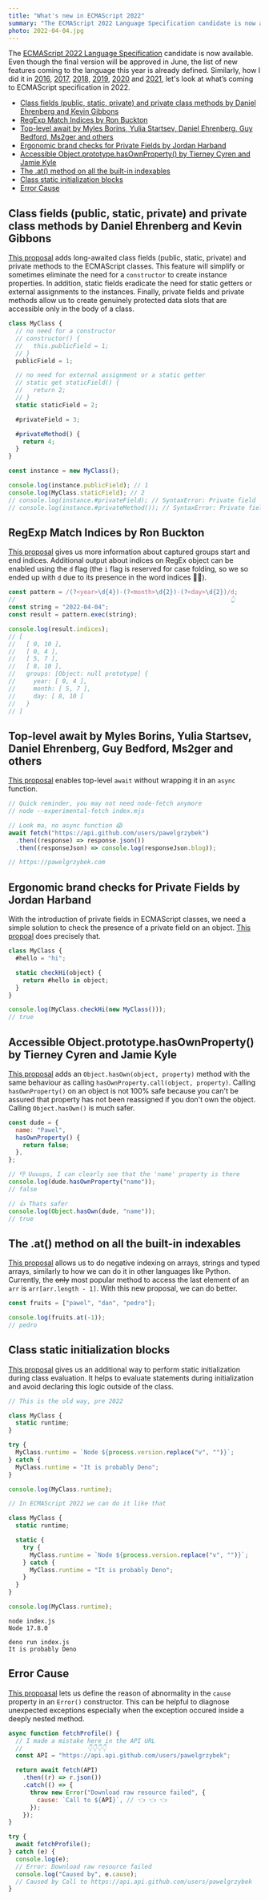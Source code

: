 ```yaml
---
title: "What's new in ECMAScript 2022"
summary: "The ECMAScript 2022 Language Specification candidate is now available. Even though the final version will be approved in June, the list of new features coming to the language this year is defined."
photo: 2022-04-04.jpg
---
```


The [ECMAScript 2022 Language Specification](https://tc39.es/ecma262/2022/) candidate is now available. Even though the final version will be approved in June, the list of new features coming to the language this year is already defined. Similarly, how I did it in [2016](/whats-new-in-ecmascript-2016-es7/), [2017](/whats-new-in-ecmascript-2017/), [2018](/whats-new-in-ecmascript-2018/), [2019](/whats-new-in-ecmascript-2019/), [2020](/whats-new-in-ecmascript-2020/) and [2021](/whats-new-in-ecmascript-2021/), let's look at what’s coming to ECMAScript specification in 2022.

- [Class fields (public, static, private) and private class methods by Daniel Ehrenberg and Kevin Gibbons](#class-fields-public-static-private-and-private-class-methods-by-daniel-ehrenberg-and-kevin-gibbons)
- [RegExp Match Indices by Ron Buckton](#regexp-match-indices-by-ron-buckton)
- [Top-level await by Myles Borins, Yulia Startsev, Daniel Ehrenberg, Guy Bedford, Ms2ger and others](#top-level-await-by-myles-borins-yulia-startsev-daniel-ehrenberg-guy-bedford-ms2ger-and-others)
- [Ergonomic brand checks for Private Fields by Jordan Harband](#ergonomic-brand-checks-for-private-fields-by-jordan-harband)
- [Accessible Object.prototype.hasOwnProperty() by Tierney Cyren and Jamie Kyle](#accessible-objectprototypehasownproperty-by-tierney-cyren-and-jamie-kyle)
- [The .at() method on all the built-in indexables](#the-at-method-on-all-the-built-in-indexables)
- [Class static initialization blocks](#class-static-initialization-blocks)
- [Error Cause](#error-cause)

## Class fields (public, static, private) and private class methods by Daniel Ehrenberg and Kevin Gibbons

[This proposal](https://github.com/tc39/proposal-class-fields) adds long-awaited class fields (public, static, private) and private methods to the ECMAScript classes. This feature will simplify or sometimes eliminate the need for a `constructor` to create instance properties. In addition, static fields eradicate the need for static getters or external assignments to the instances. Finally, private fields and private methods allow us to create genuinely protected data slots that are accessible only in the body of a class.

```js
class MyClass {
  // no need for a constructor
  // constructor() {
  //   this.publicField = 1;
  // }
  publicField = 1;

  // no need for external assignment or a static getter
  // static get staticField() {
  //   return 2;
  // }
  static staticField = 2;

  #privateField = 3;

  #privateMethod() {
    return 4;
  }
}

const instance = new MyClass();

console.log(instance.publicField); // 1
console.log(MyClass.staticField); // 2
// console.log(instance.#privateField); // SyntaxError: Private field '#privateField' must be declared in an enclosing class
// console.log(instance.#privateMethod()); // SyntaxError: Private field '#privateMethod' must be declared in an enclosing class
```

## RegExp Match Indices by Ron Buckton

[This proposal](https://github.com/tc39/proposal-regexp-match-indices) gives us more information about captured groups start and end indices. Additional output about indices on RegEx object can be enabled using the `d` flag (the `i` flag is reserved for case folding, so we so ended up with `d` due to its presence in the word indices 🤷‍♂️).

```js
const pattern = /(?<year>\d{4})-(?<month>\d{2})-(?<day>\d{2})/d;
//                                                            👆
const string = "2022-04-04";
const result = pattern.exec(string);

console.log(result.indices);
// [
//   [ 0, 10 ],
//   [ 0, 4 ],
//   [ 5, 7 ],
//   [ 8, 10 ],
//   groups: [Object: null prototype] {
//     year: [ 0, 4 ],
//     month: [ 5, 7 ],
//     day: [ 8, 10 ]
//   }
// ]
```

## Top-level await by Myles Borins, Yulia Startsev, Daniel Ehrenberg, Guy Bedford, Ms2ger and others

[This proposal](https://github.com/tc39/proposal-top-level-await) enables top-level `await` without wrapping it in an `async` function.

```js
// Quick reminder, you may not need node-fetch anymore
// node --experimental-fetch index.mjs

// Look ma, no async function 😱
await fetch("https://api.github.com/users/pawelgrzybek")
  .then((response) => response.json())
  .then((responseJson) => console.log(responseJson.blog));

// https://pawelgrzybek.com
```

## Ergonomic brand checks for Private Fields by Jordan Harband

With the introduction of private fields in ECMAScript classes, we need a simple solution to check the presence of a private field on an object. [This propoal](https://github.com/tc39/proposal-private-fields-in-in) does precisely that.

```js
class MyClass {
  #hello = "hi";

  static checkHi(object) {
    return #hello in object;
  }
}

console.log(MyClass.checkHi(new MyClass()));
// true
```

## Accessible Object.prototype.hasOwnProperty() by Tierney Cyren and Jamie Kyle

[This proposal](https://github.com/tc39/proposal-accessible-object-hasownproperty) adds an `Object.hasOwn(object, property)` method with the same behaviour as calling `hasOwnProperty.call(object, property)`. Calling `hasOwnProperty()` on an object is not 100% safe because you can't be assured that property has not been reassigned if you don't own the object. Calling `Object.hasOwn()` is much safer.

```js
const dude = {
  name: "Pawel",
  hasOwnProperty() {
    return false;
  },
};

// 👎 Uuuups, I can clearly see that the 'name' property is there
console.log(dude.hasOwnProperty("name"));
// false

// 👍 Thats safer
console.log(Object.hasOwn(dude, "name"));
// true
```

## The .at() method on all the built-in indexables

[This proposal](https://github.com/tc39/proposal-relative-indexing-method) allows us to do negative indexing on arrays, strings and typed arrays, similarly to how we can do it in other languages like Python. Currently, the <s>only</s> most popular method to access the last element of an `arr` is `arr[arr.length - 1]`. With this new proposal, we can do better.

```js
const fruits = ["pawel", "dan", "pedro"];

console.log(fruits.at(-1));
// pedro
```

## Class static initialization blocks

[This proposal](https://github.com/tc39/proposal-class-static-block) gives us an additional way to perform static initialization during class evaluation. It helps to evaluate statements during initialization and avoid declaring this logic outside of the class.

```js
// This is the old way, pre 2022

class MyClass {
  static runtime;
}

try {
  MyClass.runtime = `Node ${process.version.replace("v", "")}`;
} catch {
  MyClass.runtime = "It is probably Deno";
}

console.log(MyClass.runtime);
```

```js
// In ECMAScript 2022 we can do it like that

class MyClass {
  static runtime;

  static {
    try {
      MyClass.runtime = `Node ${process.version.replace("v", "")}`;
    } catch {
      MyClass.runtime = "It is probably Deno";
    }
  }
}

console.log(MyClass.runtime);
```

```
node index.js
Node 17.8.0
```

```
deno run index.js
It is probably Deno
```

## Error Cause

[This propoasal](https://github.com/tc39/proposal-error-cause) lets us define the reason of abnormality in the `cause` property in an `Error()` constructor. This can be helpful to diagnose unexpected exceptions especially when the exception occured inside a deeply nested method.

```js
async function fetchProfile() {
  // I made a mistake here in the API URL
  //                  👇👇👇👇
  const API = "https://api.api.github.com/users/pawelgrzybek";

  return await fetch(API)
    .then((r) => r.json())
    .catch(() => {
      throw new Error("Download raw resource failed", {
        cause: `Call to ${API}`, // 👈 👈 👈
      });
    });
}

try {
  await fetchProfile();
} catch (e) {
  console.log(e);
  // Error: Download raw resource failed
  console.log("Caused by", e.cause);
  // Caused by Call to https://api.api.github.com/users/pawelgrzybek
}
```
